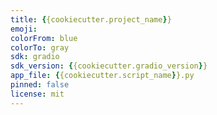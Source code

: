 ```yaml
---
title: {{cookiecutter.project_name}}
emoji:
colorFrom: blue
colorTo: gray
sdk: gradio
sdk_version: {{cookiecutter.gradio_version}}
app_file: {{cookiecutter.script_name}}.py
pinned: false
license: mit 
---
```


